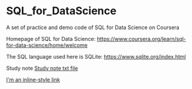 # SQL_for_DataScience
A set of practice and demo code of SQL for Data Science on Coursera

Homepage of SQL for Data Science:
https://www.coursera.org/learn/sql-for-data-science/home/welcome

The SQL language used here is SQLite:
https://www.sqlite.org/index.html

Study note
[Study note txt file](https://bit.ly/344CPcX)

[I'm an inline-style link](https://www.google.com)
